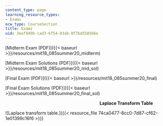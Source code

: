 ```yaml
---
content_type: page
learning_resource_types:
- Exams
ocw_type: CourseSection
title: Exams
uid: 3eaf949b-cad3-6f54-03ab-0f7bd558566e
---
```


[Midterm Exam (PDF)]({{< baseurl >}}/resources/mit18_085summer20_midterm)

[Midterm Exam Solutions (PDF)]({{< baseurl >}}/resources/mit18_085summer20_mid_sol)

[Final Exam (PDF)]({{< baseurl >}}/resources/mit18_085summer20_final)

[Final Exam Solutions (PDF)]({{< baseurl >}}/resources/mit18_085summer20_final_sol) 

                      **Laplace Transform Table**

![Laplace transform table.]({{< resource_file 74ca0477-8cc0-7d87-cf62-1e01399c16f6 >}})